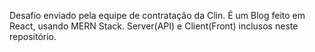 Desafio enviado pela equipe de contratação da Clin.
É um Blog feito em React, usando MERN Stack.
Server(API) e Client(Front) inclusos neste repositório.
